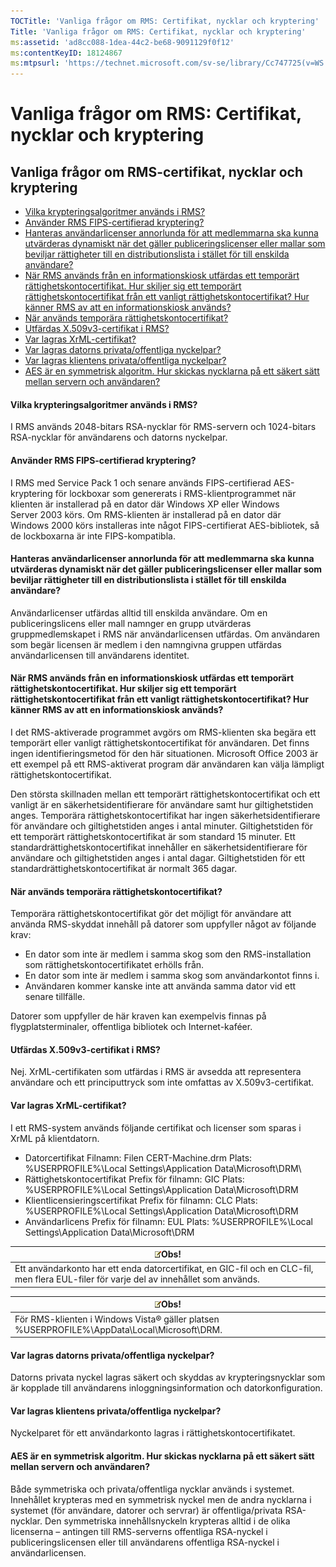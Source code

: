 ```yaml
---
TOCTitle: 'Vanliga frågor om RMS: Certifikat, nycklar och kryptering'
Title: 'Vanliga frågor om RMS: Certifikat, nycklar och kryptering'
ms:assetid: 'ad8cc088-1dea-44c2-be68-9091129f0f12'
ms:contentKeyID: 18124867
ms:mtpsurl: 'https://technet.microsoft.com/sv-se/library/Cc747725(v=WS.10)'
---
```


Vanliga frågor om RMS: Certifikat, nycklar och kryptering
=========================================================

Vanliga frågor om RMS-certifikat, nycklar och kryptering
--------------------------------------------------------

-   [Vilka krypteringsalgoritmer används i RMS?](#bkmk_10)
-   [Använder RMS FIPS-certifierad kryptering?](#bkmk_11)
-   [Hanteras användarlicenser annorlunda för att medlemmarna ska kunna utvärderas dynamiskt när det gäller publiceringslicenser eller mallar som beviljar rättigheter till en distributionslista i stället för till enskilda användare?](#bkmk_12)
-   [När RMS används från en informationskiosk utfärdas ett temporärt rättighetskontocertifikat. Hur skiljer sig ett temporärt rättighetskontocertifikat från ett vanligt rättighetskontocertifikat? Hur känner RMS av att en informationskiosk används?](#bkmk_13)
-   [När används temporära rättighetskontocertifikat?](#bkmk_14)
-   [Utfärdas X.509v3-certifikat i RMS?](#bkmk_15)
-   [Var lagras XrML-certifikat?](#bkmk_16)
-   [Var lagras datorns privata/offentliga nyckelpar?](#bkmk_17)
-   [Var lagras klientens privata/offentliga nyckelpar?](#bkmk_18)
-   [AES är en symmetrisk algoritm. Hur skickas nycklarna på ett säkert sätt mellan servern och användaren?](#bkmk_19)

<span id="BKMK_10"></span>
#### Vilka krypteringsalgoritmer används i RMS?

I RMS används 2048-bitars RSA-nycklar för RMS-servern och 1024-bitars RSA-nycklar för användarens och datorns nyckelpar.

<span id="BKMK_11"></span>
#### Använder RMS FIPS-certifierad kryptering?

I RMS med Service Pack 1 och senare används FIPS-certifierad AES-kryptering för lockboxar som genererats i RMS-klientprogrammet när klienten är installerad på en dator där Windows XP eller Windows Server 2003 körs. Om RMS-klienten är installerad på en dator där Windows 2000 körs installeras inte något FIPS-certifierat AES-bibliotek, så de lockboxarna är inte FIPS-kompatibla.

<span id="BKMK_12"></span>
#### Hanteras användarlicenser annorlunda för att medlemmarna ska kunna utvärderas dynamiskt när det gäller publiceringslicenser eller mallar som beviljar rättigheter till en distributionslista i stället för till enskilda användare?

Användarlicenser utfärdas alltid till enskilda användare. Om en publiceringslicens eller mall namnger en grupp utvärderas gruppmedlemskapet i RMS när användarlicensen utfärdas. Om användaren som begär licensen är medlem i den namngivna gruppen utfärdas användarlicensen till användarens identitet.

<span id="BKMK_13"></span>
#### När RMS används från en informationskiosk utfärdas ett temporärt rättighetskontocertifikat. Hur skiljer sig ett temporärt rättighetskontocertifikat från ett vanligt rättighetskontocertifikat? Hur känner RMS av att en informationskiosk används?

I det RMS-aktiverade programmet avgörs om RMS-klienten ska begära ett temporärt eller vanligt rättighetskontocertifikat för användaren. Det finns ingen identifieringsmetod för den här situationen. Microsoft Office 2003 är ett exempel på ett RMS-aktiverat program där användaren kan välja lämpligt rättighetskontocertifikat.

Den största skillnaden mellan ett temporärt rättighetskontocertifikat och ett vanligt är en säkerhetsidentifierare för användare samt hur giltighetstiden anges. Temporära rättighetskontocertifikat har ingen säkerhetsidentifierare för användare och giltighetstiden anges i antal minuter. Giltighetstiden för ett temporärt rättighetskontocertifikat är som standard 15 minuter. Ett standardrättighetskontocertifikat innehåller en säkerhetsidentifierare för användare och giltighetstiden anges i antal dagar. Giltighetstiden för ett standardrättighetskontocertifikat är normalt 365 dagar.

<span id="BKMK_14"></span>
#### När används temporära rättighetskontocertifikat?

Temporära rättighetskontocertifikat gör det möjligt för användare att använda RMS-skyddat innehåll på datorer som uppfyller något av följande krav:

-   En dator som inte är medlem i samma skog som den RMS-installation som rättighetskontocertifikatet erhölls från.
-   En dator som inte är medlem i samma skog som användarkontot finns i.
-   Användaren kommer kanske inte att använda samma dator vid ett senare tillfälle.

Datorer som uppfyller de här kraven kan exempelvis finnas på flygplatsterminaler, offentliga bibliotek och Internet-kaféer.

<span id="BKMK_15"></span>
#### Utfärdas X.509v3-certifikat i RMS?

Nej. XrML-certifikaten som utfärdas i RMS är avsedda att representera användare och ett principuttryck som inte omfattas av X.509v3-certifikat.

<span id="BKMK_16"></span>
#### Var lagras XrML-certifikat?

I ett RMS-system används följande certifikat och licenser som sparas i XrML på klientdatorn.

-   Datorcertifikat
    Filnamn: Filen CERT-Machine.drm
    Plats: %USERPROFILE%\\Local Settings\\Application Data\\Microsoft\\DRM\\
-   Rättighetskontocertifikat
    Prefix för filnamn: GIC
    Plats: %USERPROFILE%\\Local Settings\\Application Data\\Microsoft\\DRM
-   Klientlicensieringscertifikat
    Prefix för filnamn: CLC
    Plats: %USERPROFILE%\\Local Settings\\Application Data\\Microsoft\\DRM
-   Användarlicens
    Prefix för filnamn: EUL
    Plats: %USERPROFILE%\\Local Settings\\Application Data\\Microsoft\\DRM

| ![](images/Cc747725.note(WS.10).gif)Obs!                                                                   |
|-----------------------------------------------------------------------------------------------------------------------------------------|
| Ett användarkonto har ett enda datorcertifikat, en GIC-fil och en CLC-fil, men flera EUL-filer för varje del av innehållet som används. |

| ![](images/Cc747725.note(WS.10).gif)Obs!                           |
|-------------------------------------------------------------------------------------------------|
| För RMS-klienten i Windows Vista® gäller platsen %USERPROFILE%\\AppData\\Local\\Microsoft\\DRM. |

<span id="BKMK_17"></span>
#### Var lagras datorns privata/offentliga nyckelpar?

Datorns privata nyckel lagras säkert och skyddas av krypteringsnycklar som är kopplade till användarens inloggningsinformation och datorkonfiguration.

<span id="BKMK_18"></span>
#### Var lagras klientens privata/offentliga nyckelpar?

Nyckelparet för ett användarkonto lagras i rättighetskontocertifikatet.

<span id="BKMK_19"></span>
#### AES är en symmetrisk algoritm. Hur skickas nycklarna på ett säkert sätt mellan servern och användaren?

Både symmetriska och privata/offentliga nycklar används i systemet. Innehållet krypteras med en symmetrisk nyckel men de andra nycklarna i systemet (för användare, datorer och servrar) är offentliga/privata RSA-nycklar. Den symmetriska innehållsnyckeln krypteras alltid i de olika licenserna – antingen till RMS-serverns offentliga RSA-nyckel i publiceringslicensen eller till användarens offentliga RSA-nyckel i användarlicensen.
